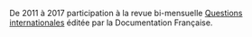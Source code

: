 De 2011 à 2017 participation à la revue bi-mensuelle [Questions internationales](http://www.ladocumentationfrancaise.fr/catalogue/3303331600009/index.shtml#book_presentation) éditée par la Documentation Française.

